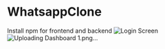 # WhatsappClone
Install npm for frontend and backend
![Login Screen](https://github.com/stephen291192/WhatsappClone/assets/65404247/042fc916-e8d5-46eb-abf6-55782b9ad080)
![Uploading Dashboard 1.png…]()

 
